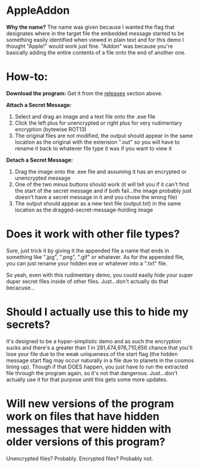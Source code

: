 # AppleAddon

**Why the name?**
The name was given because I wanted the flag that designates where in the target file the embedded message started to be something easily identified when viewed in plain text and for this demo I thought "Apple!" would work just fine. "Addon" was because you're basically adding the entire contents of a file onto the end of another one.

# How-to:

**Download the program:**
Get it from the <a href="https://github.com/DranKof/AppleAddon/Releases">releases</a> section above.

**Attach a Secret Message:**
1) Select and drag an image and a text file onto the .exe file
2) Click the left plus for unencrypted or right plus for very rudimentary encryption (bytewise ROT13)
3) The original files are not modified, the output should appear in the same location as the original with the extension ".out" so you will have to rename it back to whatever file type it was if you want to view it

**Detach a Secret Message:**
1) Drag the image onto the .exe file and assuming it has an encrypted or unencrypted message
2) One of the two minus buttons should work (it will tell you if it can't find the start of the secret message and if both fail...the image probably just doesn't have a secret message in it and you chose the wrong file)
3) The output should appear as a new text file (output.txt) in the same location as the dragged-secret-message-holding image

# Does it work with other file types?

Sure, just trick it by giving it the appended file a name that ends in something like ".jpg", ".png", ".gif" or whatever.
As for the appended file, you can just rename your hidden exe or whatever into a ".txt" file.

So yeah, even with this rudimentary demo, you could easily hide your super duper secret files inside of other files. Just...don't actually do that becacuse...

# Should I actually use this to hide my secrets?

It's designed to be a hyper-simplistic demo and as such the encryption sucks and there's a greater than 1 in 281,474,976,710,656 chance that you'll lose your file due to the weak uniqueness of the start flag (the hidden message start flag may occur naturally in a file due to planets in the cosmos lining up). Though if that DOES happen, you just have to run the extracted file through the program again, so it's not that dangerous. Just...don't actually use it for that purpose until this gets some more updates.

# Will new versions of the program work on files that have hidden messages that were hidden with older versions of this program?

Unencrypted files? Probably. Encrypted files? Probably not.
